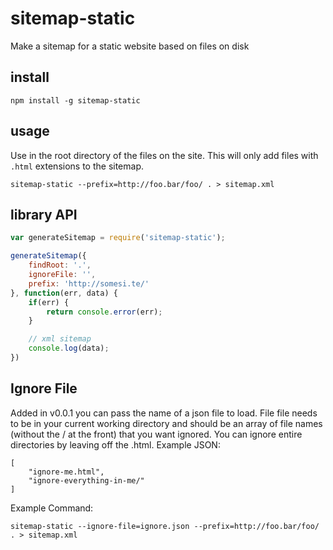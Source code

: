 # sitemap-static

Make a sitemap for a static website based on files on disk

## install

    npm install -g sitemap-static

## usage

Use in the root directory of the files on the site. This will only add
files with `.html` extensions to the sitemap.

    sitemap-static --prefix=http://foo.bar/foo/ . > sitemap.xml

## library API

```javascript
var generateSitemap = require('sitemap-static');

generateSitemap({
    findRoot: '.',
    ignoreFile: '',
    prefix: 'http://somesi.te/'
}, function(err, data) {
    if(err) {
        return console.error(err);
    }

    // xml sitemap
    console.log(data);
})
```

## Ignore File

Added in v0.0.1 you can pass the name of a json file to load. File file needs to be 
in your current working directory and should be an array of file names (without the / at the front)
that you want ignored.  You can ignore entire directories by leaving off the .html.
Example JSON:

	[
		"ignore-me.html",
		"ignore-everything-in-me/"
	]

Example Command:

	sitemap-static --ignore-file=ignore.json --prefix=http://foo.bar/foo/ . > sitemap.xml
